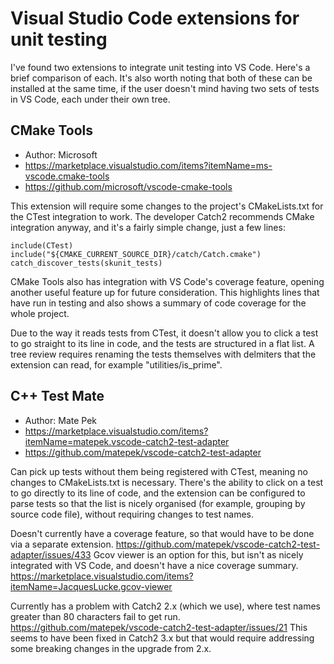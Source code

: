 # Visual Studio Code extensions for unit testing
I've found two extensions to integrate unit testing into VS Code. Here's a brief comparison of each. It's
also worth noting that both of these can be installed at the same time, if the user doesn't mind having two
sets of tests in VS Code, each under their own tree.

## CMake Tools
- Author: Microsoft
- https://marketplace.visualstudio.com/items?itemName=ms-vscode.cmake-tools
- https://github.com/microsoft/vscode-cmake-tools

This extension will require some changes to the project's CMakeLists.txt for the CTest integration to work.
The developer Catch2 recommends CMake integration anyway, and it's a fairly simple change, just a few lines:

```
include(CTest)
include("${CMAKE_CURRENT_SOURCE_DIR}/catch/Catch.cmake")
catch_discover_tests(skunit_tests)
```

CMake Tools also has integration with VS Code's coverage feature, opening another useful feature up for future
consideration. This highlights lines that have run in testing and also shows a summary of code coverage for the whole
project.

Due to the way it reads tests from CTest, it doesn't allow you to click a test to go straight to its line in code,
and the tests are structured in a flat list. A tree review requires renaming the tests themselves with delmiters that
the extension can read, for example "utilities/is_prime".

## C++ Test Mate
- Author: Mate Pek
- https://marketplace.visualstudio.com/items?itemName=matepek.vscode-catch2-test-adapter
- https://github.com/matepek/vscode-catch2-test-adapter

Can pick up tests without them being registered with CTest, meaning no changes to CMakeLists.txt is necessary.
There's the ability to click on a test to go directly to its line of code, and the extension can be configured to
parse tests so that the list is nicely organised (for example, grouping by source code file), without requiring
changes to test names.

Doesn't currently have a coverage feature, so that would have to be done via a separate extension.
https://github.com/matepek/vscode-catch2-test-adapter/issues/433
Gcov viewer is an option for this, but isn't as nicely integrated with VS Code, and doesn't have a nice coverage summary.
https://marketplace.visualstudio.com/items?itemName=JacquesLucke.gcov-viewer 

Currently has a problem with Catch2 2.x (which we use), where test names greater than 80 characters fail to get run.
https://github.com/matepek/vscode-catch2-test-adapter/issues/21
This seems to have been fixed in Catch2 3.x but that would require addressing some breaking changes in the upgrade
from 2.x.